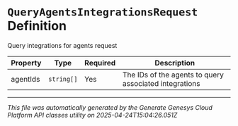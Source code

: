 # `QueryAgentsIntegrationsRequest` Definition

Query integrations for agents request

| Property | Type | Required | Description |
|----------|------|----------|-------------|
| agentIds | `string[]` | Yes | The IDs of the agents to query associated integrations |

---

*This file was automatically generated by the Generate Genesys Cloud Platform API classes utility on 2025-04-24T15:04:26.051Z*